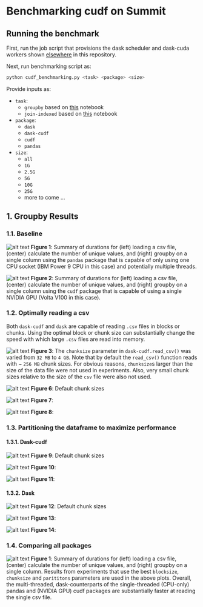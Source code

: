# Benchmarking cudf on Summit

## Running the benchmark

First, run the job script that provisions the dask scheduler and dask-cuda workers shown [elsewhere](https://github.com/benjha/nvrapids_olcf/blob/branch-0.11/dask-cuda-batch/launch_dask_cuda_cluster.lsf) in this repository.

Next, run benchmarking script as: 

```bash
python cudf_benchmarking.py <task> <package> <size>
```

Provide inputs as:
* `task`: 
  * `groupby` based on [this](https://github.com/mrocklin/dask-gpu-benchmarks/blob/master/groupby-aggregations.ipynb) notebook
  * `join-indexed` based on [this](https://github.com/mrocklin/dask-gpu-benchmarks/blob/master/join-indexed.ipynb) notebook
* `package`:
  * `dask`
  * `dask-cudf`
  * `cudf`
  * `pandas`
* `size`:
  * `all`
  * `1G`
  * `2.5G`
  * `5G`
  * `10G`
  * `25G`
  * more to come ...

## 1. Groupby Results

### 1.1. Baseline 
![alt text](./pandas_benchmarks.png "Pandas baseline")
**Figure 1**: Summary of durations for (left) loading a csv file, (center) calculate the number of unique values, and (right) groupby on a single column using the ``pandas`` package that is capable of only using one CPU socket (IBM Power 9 CPU in this case) and potentially multiple threads. 

![alt text](./cudf_benchmarks.png "cudf baseline")
**Figure 2**: Summary of durations for (left) loading a csv file, (center) calculate the number of unique values, and (right) groupby on a single column using the ``cudf`` package that is capable of using a single NVIDIA GPU (Volta V100 in this case).

### 1.2. Optimally reading a csv

Both `dask-cudf` and `dask` are capable of reading `.csv` files in blocks or chunks. Using the optimal block or chunk size can substantially change the speed with which large `.csv` files are read into memory. 

![alt text](./Dask-cudf_chunk_sizes_load_times_3.png  "cudf baseline")
**Figure 3**: The `chunksize` parameter in `dask-cudf.read_csv()` was varied from `32 MB` to `4 GB`. Note that by default the `read_csv()` function reads with ~ `256 MB` chunk sizes. For obvious reasons, `chunksize`s larger than the size of the data file were not used in experiments. Also, very small chunk sizes relative to the size of the `csv` file were also not used.

![alt text](./Dask_block_sizes_load_times_3.png  "cudf baseline")
**Figure 6**: Default chunk sizes 

![alt text](./Dask_block_sizes_load_times.png "cudf baseline") 
**Figure 7**: 

![alt text](./Dask_block_sizes_load_times_2.png "cudf baseline")
**Figure 8**: 

### 1.3. Partitioning the dataframe to maximize performance

#### 1.3.1. Dask-cudf

![alt text](./Dask_cudf_partiton_sizes.png  "cudf baseline")
**Figure 9**: Default chunk sizes 

![alt text](./Dask_cudf_partition_size_vs_unique_groupby_time.png "cudf baseline") 
**Figure 10**: 

![alt text](./Dask_cudf_groupby_timing_vs_partitions.png "cudf baseline")
**Figure 11**: 

#### 1.3.2. Dask

![alt text](./Dask_partiton_sizes.png  "cudf baseline")
**Figure 12**: Default chunk sizes 

![alt text](./Dask_partition_size_vs_unique_groupby_time.png "cudf baseline") 
**Figure 13**: 

![alt text](./Dask_groupby_timing_vs_partitions.png "cudf baseline")
**Figure 14**: 

### 1.4. Comparing all packages
![alt text](./groupby_packages_comparison.png "Summary of Groupby")
**Figure 1**: Summary of durations for (left) loading a csv file, (center) calculate the number of unique values, and (right) groupby on a single column. Results from experiments that use the best ``blocksize``, ``chunksize`` and ``parititons`` parameters are used in the above plots. Overall, the multi-threaded, dask-counterparts of the single-threaded (CPU-only) pandas and (NVIDIA GPU) cudf packages are substantially faster at reading the single csv file. 
